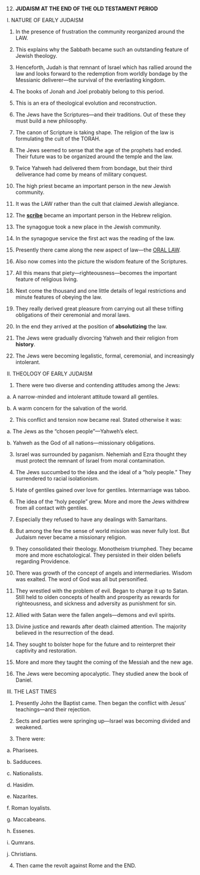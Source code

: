 


12. **JUDAISM AT THE END OF THE OLD TESTAMENT PERIOD**

I. NATURE OF EARLY JUDAISM

1. In the presence of frustration the community reorganized around the LAW.

2. This explains why the Sabbath became such an outstanding feature of Jewish theology.

3. Henceforth, Judah is that remnant of Israel which has rallied around the law and looks forward to the redemption from worldly bondage by the Messianic deliverer—the survival of the everlasting kingdom.

4. The books of Jonah and Joel probably belong to this period.

5. This is an era of theological evolution and reconstruction.

6. The Jews have the Scriptures—and their traditions. Out of these they must build a new philosophy.

7. The canon of Scripture is taking shape. The religion of the law is formulating the cult of the TORAH.

8. The Jews seemed to sense that the age of the prophets had ended. Their future was to be organized around the temple and the law.

9. Twice Yahweh had delivered them from bondage, but their third deliverance had come by means of military conquest.

10. The high priest became an important person in the new Jewish community.

11. It was the LAW rather than the cult that claimed Jewish allegiance.

12. The **[scribe](https://en.wikipedia.org/wiki/Scribe)** became an important person in the Hebrew religion.

13. The synagogue took a new place in the Jewish community.

14. In the synagogue service the first act was the reading of the law.

15. Presently there came along the new aspect of law—the [ORAL LAW](https://en.wikipedia.org/wiki/Oral_law).

16. Also now comes into the picture the wisdom feature of the Scriptures.

17. All this means that piety—righteousness—becomes the important feature of religious living.

18. Next come the thousand and one little details of legal restrictions and minute features of obeying the law.

19. They really derived great pleasure from carrying out all these trifling obligations of their ceremonial and moral laws.

20. In the end they arrived at the position of **absolutizing** the law.

21. The Jews were gradually divorcing Yahweh and their religion from **history**.

22. The Jews were becoming legalistic, formal, ceremonial, and increasingly intolerant.

II. THEOLOGY OF EARLY JUDAISM

1. There were two diverse and contending attitudes among the Jews:

a. A narrow-minded and intolerant attitude toward all gentiles.

b. A warm concern for the salvation of the world.

2. This conflict and tension now became real. Stated otherwise it was:

a. The Jews as the “chosen people”—Yahweh’s elect.

b. Yahweh as the God of all nations—missionary obligations.

3. Israel was surrounded by paganism. Nehemiah and Ezra thought they must protect the remnant of Israel from moral contamination.

4. The Jews succumbed to the idea and the ideal of a “holy people.” They surrendered to racial isolationism.

5. Hate of gentiles gained over love for gentiles. Intermarriage was taboo.

6. The idea of the “holy people” grew. More and more the Jews withdrew from all contact with gentiles.

7. Especially they refused to have any dealings with Samaritans.

8. But among the few the sense of world mission was never fully lost. But Judaism never became a missionary religion.

9. They consolidated their theology. Monotheism triumphed. They became more and more eschatological. They persisted in their olden beliefs regarding Providence.

10. There was growth of the concept of angels and intermediaries. Wisdom was exalted. The word of God was all but personified.

11. They wrestled with the problem of evil. Began to charge it up to Satan. Still held to olden concepts of health and prosperity as rewards for righteousness, and sickness and adversity as punishment for sin.

12. Allied with Satan were the fallen angels—demons and evil spirits.

13. Divine justice and rewards after death claimed attention. The majority believed in the resurrection of the dead.

14. They sought to bolster hope for the future and to reinterpret their captivity and restoration.

15. More and more they taught the coming of the Messiah and the new age.

16. The Jews were becoming apocalyptic. They studied anew the book of Daniel.

III. THE LAST TIMES

1. Presently John the Baptist came. Then began the conflict with Jesus’ teachings—and their rejection.

2. Sects and parties were springing up—Israel was becoming divided and weakened.

3. There were:

a. Pharisees.

b. Sadducees.

c. Nationalists.

d. Hasidim.

e. Nazarites.

f. Roman loyalists.

g. Maccabeans.

h. Essenes.

i. Qumrans.

j. Christians.

4. Then came the revolt against Rome and the END.